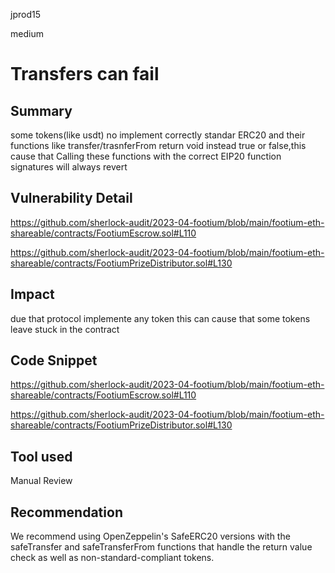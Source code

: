 jprod15

medium

# Transfers can  fail

## Summary
some tokens(like usdt) no implement correctly standar ERC20 and their functions  like transfer/trasnferFrom return void instead true or false,this cause that Calling these functions with the correct EIP20 function signatures will always revert
## Vulnerability Detail

https://github.com/sherlock-audit/2023-04-footium/blob/main/footium-eth-shareable/contracts/FootiumEscrow.sol#L110

https://github.com/sherlock-audit/2023-04-footium/blob/main/footium-eth-shareable/contracts/FootiumPrizeDistributor.sol#L130

## Impact
due that protocol implemente any token this can cause that some tokens leave stuck in the contract
## Code Snippet


https://github.com/sherlock-audit/2023-04-footium/blob/main/footium-eth-shareable/contracts/FootiumEscrow.sol#L110

https://github.com/sherlock-audit/2023-04-footium/blob/main/footium-eth-shareable/contracts/FootiumPrizeDistributor.sol#L130

## Tool used

Manual Review

## Recommendation
We recommend using OpenZeppelin's SafeERC20 versions with the safeTransfer and safeTransferFrom functions that handle the return value check as well as non-standard-compliant tokens.